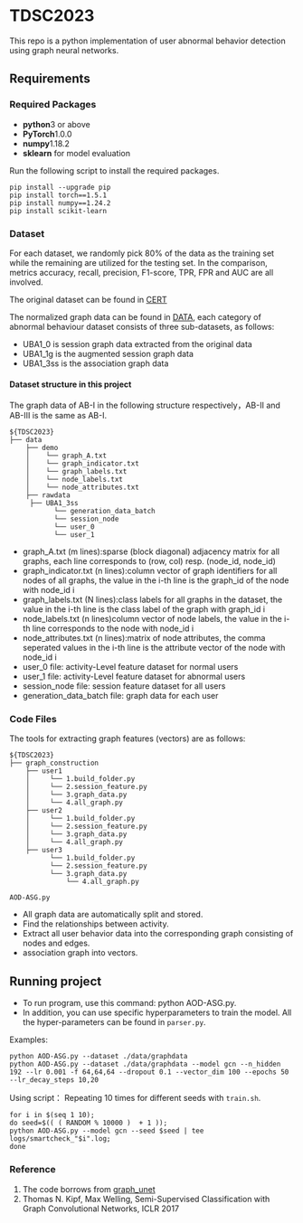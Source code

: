 # TDSC2023
This repo is a python implementation of user abnormal behavior detection using graph neural networks.

## Requirements
### Required Packages
* **python**3 or above
* **PyTorch**1.0.0
* **numpy**1.18.2
* **sklearn** for model evaluation

Run the following script to install the required packages.
```
pip install --upgrade pip
pip install torch==1.5.1
pip install numpy==1.24.2
pip install scikit-learn
```


### Dataset
For each dataset, we randomly pick 80% of the data as the training set while the remaining are utilized for the testing set. 
In the comparison, metrics accuracy, recall, precision, F1-score, TPR, FPR and AUC are all involved.

The original dataset can be found in [CERT](https://kilthub.cmu.edu/articles/dataset/Insider_Threat_Test_Dataset)

The normalized graph data can be found in [DATA](https://drive.google.com/file/d/1lKbeIeQ1EkjHzhgmLVYDfWrdG0Qrqa19/view?usp=sharing),
each category of abnormal behaviour dataset consists of three sub-datasets, as follows:
* UBA1_0 is session graph data extracted from the original data
* UBA1_1g is the augmented session graph data
* UBA1_3ss is the association graph data

#### Dataset structure in this project
The graph data of AB-I in the following structure respectively，AB-II and AB-III is the same as AB-I.
```
${TDSC2023}
├── data
    ├── demo
    │    └── graph_A.txt
    │    └── graph_indicator.txt
    │    └── graph_labels.txt
    │    └── node_labels.txt
    │    └── node_attributes.txt
    ├── rawdata
	 ├── UBA1_3ss
	       └── generation_data_batch
	       └── session_node
	       └── user_0
	       └── user_1

```
* graph_A.txt (m lines):sparse (block diagonal) adjacency matrix for all graphs,
	each line corresponds to (row, col) resp. (node_id, node_id)
* graph_indicator.txt (n lines):column vector of graph identifiers for all nodes of all graphs,
	the value in the i-th line is the graph_id of the node with node_id i
* graph_labels.txt (N lines):class labels for all graphs in the dataset,
	the value in the i-th line is the class label of the graph with graph_id i
* node_labels.txt (n lines)column vector of node labels,
    the value in the i-th line corresponds to the node with node_id i
* node_attributes.txt (n lines):matrix of node attributes,
    the comma seperated values in the i-th line is the attribute vector of the node with node_id i
* user_0 file: activity-Level feature dataset for normal users
* user_1 file: activity-Level feature dataset for abnormal users
* session_node file: session feature dataset for all users
* generation_data_batch file: graph data for each user

### Code Files
The tools for extracting graph features (vectors) are as follows:
```
${TDSC2023}
├── graph_construction
	├── user1
	│     └── 1.build_folder.py
	│     └── 2.session_feature.py
	│     └── 3.graph_data.py 
	│     └── 4.all_graph.py
	├── user2
	│     └── 1.build_folder.py
	│     └── 2.session_feature.py
	│     └── 3.graph_data.py 
	│     └── 4.all_graph.py
	├── user3
	      └── 1.build_folder.py
	      └── 2.session_feature.py
	      └── 3.graph_data.py 
              └── 4.all_graph.py
```

```
AOD-ASG.py
```
* All graph data are automatically split and stored.
* Find the relationships between activity.
* Extract all user behavior data into the corresponding graph consisting of nodes and edges.
* association graph into vectors.


## Running project
* To run program, use this command: python AOD-ASG.py.
* In addition, you can use specific hyperparameters to train the model. All the hyper-parameters can be found in `parser.py`.

Examples:
```shell
python AOD-ASG.py --dataset ./data/graphdata
python AOD-ASG.py --dataset ./data/graphdata --model gcn --n_hidden 192 --lr 0.001 -f 64,64,64 --dropout 0.1 --vector_dim 100 --epochs 50 --lr_decay_steps 10,20 
```
Using script：
Repeating 10 times for different seeds with `train.sh`.
```shell
for i in $(seq 1 10);
do seed=$(( ( RANDOM % 10000 )  + 1 ));
python AOD-ASG.py --model gcn --seed $seed | tee logs/smartcheck_"$i".log;
done
```

### Reference
1. The code borrows from [graph_unet](https://github.com/bknyaz/graph_nn)
2. Thomas N. Kipf, Max Welling, Semi-Supervised Classification with Graph Convolutional Networks, ICLR 2017
